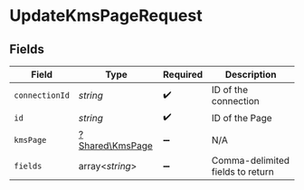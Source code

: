 # UpdateKmsPageRequest


## Fields

| Field                                             | Type                                              | Required                                          | Description                                       |
| ------------------------------------------------- | ------------------------------------------------- | ------------------------------------------------- | ------------------------------------------------- |
| `connectionId`                                    | *string*                                          | :heavy_check_mark:                                | ID of the connection                              |
| `id`                                              | *string*                                          | :heavy_check_mark:                                | ID of the Page                                    |
| `kmsPage`                                         | [?Shared\KmsPage](../../Models/Shared/KmsPage.md) | :heavy_minus_sign:                                | N/A                                               |
| `fields`                                          | array<*string*>                                   | :heavy_minus_sign:                                | Comma-delimited fields to return                  |